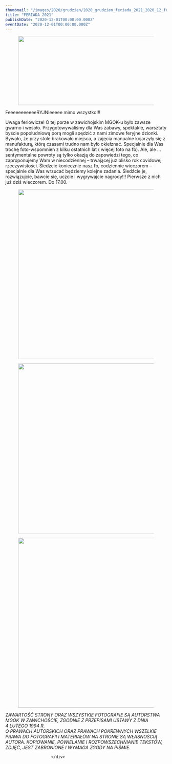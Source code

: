 ```yaml
---
thumbnail: "/images/2020/grudzien/2020_grudzien_feriada_2021_2020_12_feriada_2021_feriada-napis.jpg"
title: "FERIADA 2021"
publishDate: "2020-12-01T00:00:00.000Z"
eventDate: "2020-12-01T00:00:00.000Z"
---
```


<div class="entry-content">
							
							
<figure class="wp-block-image size-large"><a href="http://mgok-zawichost.pl/wp-content/uploads/2021/01/feriada-napis.jpg"><img fetchpriority="high" decoding="async" width="800" height="216" src="/images/2020/grudzien/2020_grudzien_feriada_2021_2020_12_feriada_2021_feriada-napis.jpg" alt="" class="wp-image-7765" srcset="/images/2020/grudzien/2020_grudzien_feriada_2021_2020_12_feriada_2021_feriada-napis.jpg 800w, /images/2020/grudzien/feriada-napis-300x81.jpg 300w, /images/2020/grudzien/feriada-napis-768x207.jpg 768w" sizes="(max-width: 800px) 100vw, 800px"></a></figure>



<p>FeeeeeeeeeeeRYJNIeeeee mimo wszystko!!!</p>



<p>Uwaga feriowicze! O tej porze w zawichojskim MGOK-u było zawsze gwarno i wesoło. Przygotowywaliśmy dla Was zabawy, spektakle, warsztaty byście popołudniową porą mogli spędzić z nami zimowe feryjne dzionki. Bywało, że przy stole brakowało miejsca, a zajęcia manualne kojarzyły się z manufakturą, którą czasami trudno nam było okiełznać. Specjalnie dla Was trochę foto-wspomnień z kilku ostatnich lat ( więcej foto na fb). Ale, ale … sentymentalne powroty są tylko okazją do zapowiedzi tego, co zaproponujemy Wam w niecodziennej – trwającej już blisko rok covidowej rzeczywistości. Śledźcie koniecznie nasz fb, codziennie wieczorem – specjalnie dla Was wrzucać będziemy kolejne zadania. Śledźcie je, rozwiązujcie, bawcie się, uczcie i wygrywajcie nagrody!!! Pierwsze z nich już dziś wieczorem. Do 17.00.</p>



<figure class="wp-block-image size-large"><a href="http://mgok-zawichost.pl/wp-content/uploads/2021/01/fe1.jpg"><img decoding="async" width="800" height="531" src="/images/2020/grudzien/2020_grudzien_feriada_2021_2020_12_feriada_2021_fe1.jpg" alt="" class="wp-image-7766" srcset="/images/2020/grudzien/2020_grudzien_feriada_2021_2020_12_feriada_2021_fe1.jpg 800w, /images/2020/grudzien/fe1-300x199.jpg 300w, /images/2020/grudzien/fe1-768x510.jpg 768w" sizes="(max-width: 800px) 100vw, 800px"></a></figure>



<figure class="wp-block-image size-large"><a href="http://mgok-zawichost.pl/wp-content/uploads/2021/01/fe2.jpg"><img decoding="async" width="800" height="531" src="/images/2020/grudzien/2020_grudzien_feriada_2021_2020_12_feriada_2021_fe2.jpg" alt="" class="wp-image-7767" srcset="/images/2020/grudzien/2020_grudzien_feriada_2021_2020_12_feriada_2021_fe2.jpg 800w, /images/2020/grudzien/fe2-300x199.jpg 300w, /images/2020/grudzien/fe2-768x510.jpg 768w" sizes="(max-width: 800px) 100vw, 800px"></a></figure>



<figure class="wp-block-image size-large"><a href="http://mgok-zawichost.pl/wp-content/uploads/2021/01/fe3.jpg"><img loading="lazy" decoding="async" width="800" height="531" src="/images/2020/grudzien/2020_grudzien_feriada_2021_2020_12_feriada_2021_fe3.jpg" alt="" class="wp-image-7768" srcset="/images/2020/grudzien/2020_grudzien_feriada_2021_2020_12_feriada_2021_fe3.jpg 800w, /images/2020/grudzien/fe3-300x199.jpg 300w, /images/2020/grudzien/fe3-768x510.jpg 768w" sizes="(max-width: 800px) 100vw, 800px"></a></figure>



<p>Z<em>AWARTOŚĆ STRONY ORAZ WSZYSTKIE FOTOGRAFIE SĄ AUTORSTWA MGOK W ZAWICHOŚCIE, ZGODNIE Z PRZEPISAMI USTAWY Z DNIA&nbsp;</em><br><em>4 LUTEGO 1994 R.<br>O PRAWACH AUTORSKICH ORAZ PRAWACH POKREWNYCH WSZELKIE PRAWA DO FOTOGRAFII I MATERIAŁÓW NA STRONIE SĄ WŁASNOŚCIĄ AUTORA. KOPIOWANIE, POWIELANIE I ROZPOWSZECHNIANIE TEKSTÓW, ZDJĘĆ, JEST ZABRONIONE I WYMAGA ZGODY NA PIŚMIE</em>.</p>
						
						</div>
